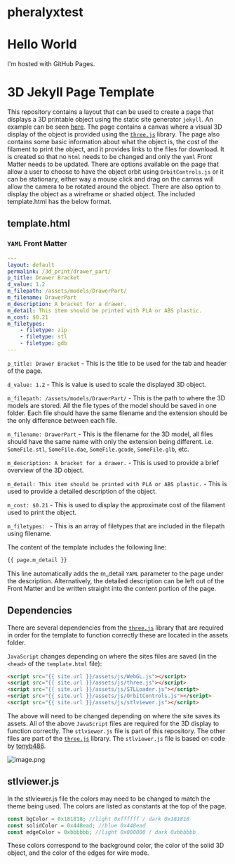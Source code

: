 # pheralyxtest
<!DOCTYPE html>
<html>
<body>
<h1>Hello World</h1>
<p>I'm hosted with GitHub Pages.</p>
</body>
</html>

# 3D Jekyll Page Template #

This repository contains a layout that can be used to create a page that displays a 3D printable object using the static site generator `jekyll`. An example can be seen [here](https://www.srich.us/threed/drawer_part/). The page contains a canvas where a visual 3D display of the object is provided using the [`three.js`](https://github.com/mrdoob/three.js/) library. The page also contains some basic information about what the object is, the cost of the filament to print the object, and it provides links to the files for download. It is created so that no `html` needs to be changed and only the `yaml` Front Matter needs to be updated. There are options available on the page that allow a user to choose to have the object orbit using `OrbitControls.js` or it can be stationary, either way a mouse click and drag on the canvas will allow the camera to be rotated around the object. There are also option to display the object as a wireframe or shaded object. The included template.html has the below format.

## template.html
### `YAML` Front Matter
``` yaml
---
layout: default
permalink: /3d_print/drawer_part/
p_title: Drawer Bracket
d_value: 1.2
m_filepath: /assets/models/DrawerPart/
m_filename: DrawerPart
m_description: A bracket for a drawer.
m_detail: This item should be printed with PLA or ABS plastic.
m_cost: $0.21
m_filetypes:
    - filetype: zip
    - filetype: stl
    - filetype: gdb
---
```

`p_title: Drawer Bracket` - This is the title to be used for the tab and header of the page.

`d_value: 1.2` - This is value is used to scale the displayed 3D object.

`m_filepath: /assets/models/DrawerPart/` - This is the path to where the 3D models are stored. All the file types of the model should be saved in one folder. Each file should have the same filename and the extension should be the only difference between each file.

`m_filename: DrawerPart` - This is the filename for the 3D model, all files should have the same name with only the extension being different. i.e. `SomeFile.stl`, `SomeFile.dae`, `SomeFile.gcode`, `SomeFile.glb`, etc.

`m_description: A bracket for a drawer.` - This is used to provide a brief overview of the 3D object.

`m_detail: This item should be printed with PLA or ABS plastic.` - This is used to provide a detailed description of the object.

`m_cost: $0.21` - This is used to display the approximate cost of the filament used to print the object.

`m_filetypes: ` - This is an array of filetypes that are included in the filepath using filename.

The content of the template includes the following line:

``` html
{{ page.m_detail }}
```

This line automatically adds the m_detail `YAML` parameter to the page under the description. Alternatively, the detailed description can be left out of the Front Matter and be written straight into the content portion of the page.

## Dependencies
There are several dependencies from the [`three.js`](https://github.com/mrdoob/three.js/) library that are required in order for the template to function correctly these are located in the assets folder.

`JavaScript` changes depending on where the sites files are saved (in the `<head>` of the `template.html` file):

``` html
<script src="{{ site.url }}/assets/js/WebGL.js"></script>
<script src="{{ site.url }}/assets/js/three.js"></script>
<script src="{{ site.url }}/assets/js/STLLoader.js"></script>
<script src="{{ site.url }}/assets/js/OrbitControls.js"></script>
<script src="{{ site.url }}/assets/js/stlviewer.js"></script>
```

The above will need to be changed depending on where the site saves its assets. All of the above `JavaScript` files are required for the 3D display to function correctly. The `stlviewer.js` file is part of this repository. The other files are part of the [`three.js`](https://github.com/mrdoob/three.js/) library. The `stlviewer.js` file is based on code by [tonyb486](https://github.com/tonyb486/stlviewer). 

![image.png](./assets/images/png/image.png)

## stlviewer.js

In the stlviewer.js file the colors may need to be changed to match the theme being used. The colors are listed as constants at the top of the page.

```javascript
const bgColor = 0x181818; //light 0xffffff / dark 0x181818
const solidColor = 0x448ead; //blue 0x448ead
const edgeColor = 0xbbbbbb; //light 0x000000 / dark 0xbbbbbb
```

These colors correspond to the background color, the color of the solid 3D object, and the color of the edges for wire mode. 
